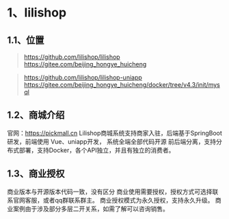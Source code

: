 # 1、lilishop
## 1.1、位置
> https://github.com/lilishop/lilishop
> https://gitee.com/beijing_hongye_huicheng


> https://github.com/lilishop/lilishop-uniapp
> https://gitee.com/beijing_hongye_huicheng/docker/tree/v4.3/init/mysql

## 1.2、商城介绍
官网：https://pickmall.cn
Lilishop商城系统支持商家入驻，后端基于SpringBoot 研发，前端使用 Vue、uniapp开发， 系统全端全部代码开源
前后端分离，支持分布式部署，支持Docker，各个API独立，并且有独立的消费者。

## 1.3、商业授权
商业版本与开源版本代码一致，没有区分
商业使用需要授权，授权方式可选择联系官网客服，或者qq群联系群主。
商业授权模式为永久授权，支持永久升级。
商业案例由于涉及部分多层二开关系，如需了解可以咨询销售。


